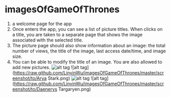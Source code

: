 # imagesOfGameOfThrones
1. a welcome page for the app
2. Once enters the app, you can see a list of picture titles. When clicks on a title, you are taken to a separate page that shows the image associated with the selected title.
3. The picture page should also show information about an image: the total number of views, the title of the image, last access date/time, and image size.
4. You can be able to modify the title of an image. You are also allowed to add new pictures.
![alt tag](http://https://github.com/LinyinWu/imagesOfGameOfThrones/master/screenshot/to/Menu.png)
![alt tag](https://raw.github.com/LinyinWu/imagesOfGameOfThrones/master/screenshot/to/Arya Stark.png)
![alt tag](https://raw.github.com/LinyinWu/imagesOfGameOfThrones/master/screenshot/to/Ygritte.png)
![alt tag](https://raw.github.com/LinyinWu/imagesOfGameOfThrones/master/screenshot/to/Daenerys Targaryen.png)

